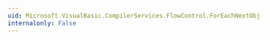 ```yaml
---
uid: Microsoft.VisualBasic.CompilerServices.FlowControl.ForEachNextObj(System.Object@,System.Collections.IEnumerator)
internalonly: False
---
```

